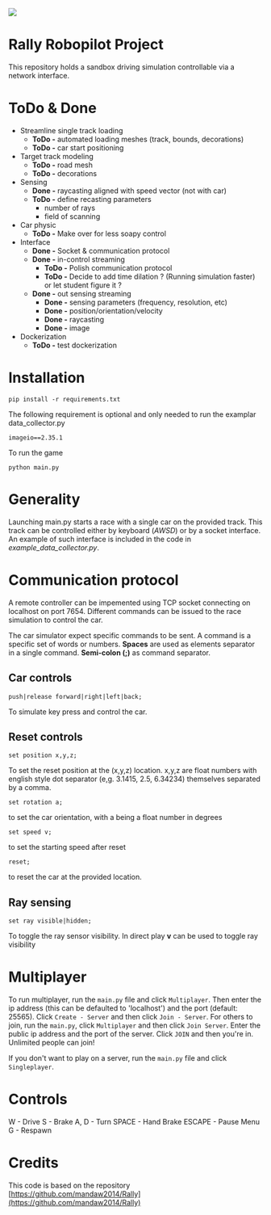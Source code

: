 ![](https://gitlab.hevs.ch/uploads/-/system/project/avatar/1282/rallyrobopilot.jpg)
# Rally Robopilot Project

This repository holds a sandbox driving simulation controllable via a network interface. 


# ToDo & Done

* Streamline single track loading
  * **ToDo -** automated loading meshes (track, bounds, decorations)
  * **ToDo -** car start positioning
* Target track modeling
  * **ToDo -** road mesh
  * **ToDo -** decorations
* Sensing
  * **Done -** raycasting aligned with speed vector (not with car)
  * **ToDo -** define recasting parameters 
    * number of rays
    * field of scanning
* Car physic
  * **ToDo -** Make over for less soapy control
* Interface
  * **Done -** Socket & communication protocol
  * **Done -** in-control streaming
    * **ToDo -** Polish communication protocol
    * **ToDo -** Decide to add time dilation ? (Running simulation faster) or let student figure it ?
  * **Done -** out sensing streaming
    * **Done -** sensing parameters (frequency, resolution, etc)
    * **Done -** position/orientation/velocity
    * **Done -** raycasting
    * **Done -** image
* Dockerization
  * **ToDo -** test dockerization 

# Installation

```
pip install -r requirements.txt
```

The following requirement is optional and only needed to run the examplar data_collector.py
```
imageio==2.35.1
```

To run the game
```
python main.py
```

# Generality
Launching main.py starts a race with a single car on the provided track. 
This track can be controlled either by keyboard (*AWSD*) or by a socket interface. 
An example of such interface is included in the code in *example_data_collector.py*.

# Communication protocol

A remote controller can be impemented using TCP socket connecting on localhost on port 7654. 
Different commands can be issued to the race simulation to control the car.

The car simulator expect specific commands to be sent. A command is a specific set of words or numbers. 
**Spaces** are used as elements separator in a single command. **Semi-colon (;)** as command separator.

##  Car controls
```
push|release forward|right|left|back;
```
To simulate key press and control the car.

## Reset controls
```
set position x,y,z;
```
To set the reset position at the (x,y,z) location. x,y,z are float numbers with english style dot separator (e,g. 3.1415, 2.5, 6.34234) themselves separated by a comma.
```
set rotation a;
```
to set the car orientation, with a being a float number in degrees
```
set speed v;
```
to set the starting speed after reset

```
reset;
```
to reset the car at the provided location.

## Ray sensing

```
set ray visible|hidden;
```
To toggle the ray sensor visibility. In direct play **v** can be used to toggle ray visibility

# Multiplayer

To run multiplayer, run the `main.py` file and click `Multiplayer`. Then enter the ip address (this can be defaulted to 'localhost') and the port (default: 25565). Click `Create - Server` and then click `Join - Server`.
For others to join, run the `main.py`, click `Multiplayer` and then click `Join Server`. Enter the public ip address and the port of the server. Click `JOIN` and then you're in. Unlimited people can join!

If you don't want to play on a server, run the `main.py` file and click `Singleplayer`.

# Controls

W - Drive
S - Brake
A, D - Turn
SPACE - Hand Brake
ESCAPE - Pause Menu
G - Respawn

# Credits
This code is based on the repository [https://github.com/mandaw2014/Rally](https://github.com/mandaw2014/Rally)
